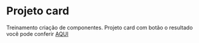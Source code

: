 # Projeto card
 Treinamento criação de componentes. 
 Projeto card com botão o resultado você pode conferir <a href="https://caiopradodesouza.github.io/Projeto-card/">AQUI</a>
